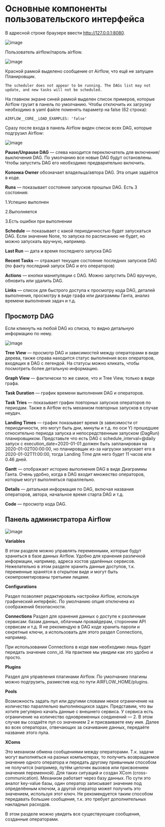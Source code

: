 # **Основные компоненты пользовательского интерфейса**

В адресной строке браузере ввеcти http://127.0.0.1:8080.

![image](https://github.com/user-attachments/assets/8de383d3-e46a-4a6b-bfe9-260711923061)

Пользователь airflow/пароль airflow.

![image](https://github.com/user-attachments/assets/f0cbdb49-04e0-44a4-bc77-9e828d818922)

Красной рамкой выделено сообщение от Airflow, что ещё не запущен Планировщик.

```The scheduler does not appear to be running. The DAGs list may not update, and new tasks will not be scheduled.```

На главном экране синей рамкой выделен список примеров, которые Airflow грузит в панель по умолчанию. Чтобы отключить их загрузку необходимо в yaml файле поменять параметр на false (62 строка):

```AIRFLOW__CORE__LOAD_EXAMPLES: 'false'```

Сразу после входа в панель Airflow виден список всех DAG, которые подгрузил Airflow:

![image](https://github.com/user-attachments/assets/cec4c2e7-89d4-4c76-a37c-67cdeb4cd3ce)

**Pause/Unpause DAG** — слева находится переключатель для включения/выключения DAG. По умолчанию все новые DAG будут остановлены. Чтобы запустить DAG его необходимо предварительно включить.

**Колонка Owner** обозначает владельца/автора DAG. Эта опция задаётся в коде.

**Runs** — показывает состояние запусков прошлых DAG. Есть 3 состояния:

1.Успешно выполнен

2.Выполняется

3.Есть ошибки при выполнении

**Schedule** — показывает с какой периодичностью будет запускаться DAG. Если значение None, то запуска по расписанию не будет, но можно запускать вручную, например.

**Last Run** — дата и время последнего запуска DAG

**Recent Tasks** — отражает текущее состояние последних запусков DAG (по факту последний запуск DAG и его операторов)

**Actions** — кнопки манипуляции с DAG. Можно запустить DAG вручную, обновить или удалить DAG.

**Links** — список для быстрого доступа к просмотру кода DAG, деталей выполнения, просмотру в виде графа или диаграммы Ганта, анализ времени выполнения задач и т.д.

## **Просмотр DAG**

Если кликнуть на любой DAG из списка, то видно детальную информацию по нему.

![image](https://github.com/user-attachments/assets/1b38123c-795e-438f-b655-a19d0687ed6b)

**Tree View** — просмотр DAG и зависимостей между операторами в виде дерева, также справа находится статус выполнения всех операторов, входящих в DAG с легендой. На статусы можно кликать, чтобы посмотреть более детальную информацию.

**Graph View** — фактически то же самое, что и Tree View, только в виде графа.

**Task Duration** — график времени выполнения DAG и операторов.

**Task Tries** — показывает график повторных запусков операторов по периодам. Также в Airflow есть механизм повторных запусков в случае неудач.

**Landing Times** — график показывает время (в зависимости от периодичности, это могут быть дни, минуты и т.д. по оси Y) прошедшее относительно периода запуска и непосредственным запуском (DagRun) планировщиком. Представьте что есть DAG с schedule_interval=@daily запуск с execution_date=2020-01-01 должен быть запланирован на 2020-01-02T00:00:00, но планировщик из-за нагрузки запускает его в 2020-01-02T11:00:00, тогда Landing Time для него будет 11 часов или 0.46 дней.

**Gantt** — отображает историю выполнения DAG в виде Диаграммы Ганта. Очень удобно, когда в DAG входит множество операторов, которые могут выполняться параллельно.

**Details** — детальная информация по DAG, включая названия операторов, автора, начальное время старта DAG и т.д.

**Code** — просмотр кода DAG.

## **Панель администратора Airflow**

![image](https://github.com/user-attachments/assets/9c842b97-76fa-4155-af19-78f61e47e05e)


**Variables**

В этом разделе можно управлять переменными, которые будут храниться в базе данных Airflow. Удобно для хранения различной информации, например, адреса хостов удалённых сервисов. Нежелательно в этом разделе хранить данные доступов, т.к. переменные хранятся в открытом виде и могут быть скомпрометированы третьими лицами.

**Configurations**

Раздел позволяет редактировать настройки Airflow, используя графический интерфейс. По умолчанию опция отключена из соображений безопасности.

**Connections**
Раздел для хранения данных о доступе к различным сервисам: базам данных, облачным провайдерам, сторонним API сервисам и т.д. Я не рекомендую в DAG коде хранить пароли и секретные ключи, а использовать для этого раздел Connections, например.

При использовании Connections в коде вам необходимо лишь будет передать значение conn_id. На практике мы увидим как это удобно и просто.

**Plugins**

Раздел для управления плагинами Airflow. По умолчанию плагины можно подгрузить, разместив код по пути AIRFLOW_HOME/plugins.

**Pools**

Возможность задать пул или другими словами некое ограничение на количество параллельно выполняющихся задач. Представим, что вы хотите регулярно качать данные с внешнего сервиса. У сервиса есть ограничение на количество одновременных соединений — 2. В этом случае вы создаёте пул со значением 2 и присваиваете ему имя. Далее во всех операторах, отвечающих за скачивание данных, передаёте название этого пула.

**XComs**

Это механизм обмена сообщениями между операторами. Т.к. задачи могут выполняться на разных компьютерах, то получить возвращаемое значение одного оператора и передать другому привычным способом не получится (например, путём цепочек вызовов или присвоением значения переменной). Для таких ситуаций и создан XCom (cross-communication). Механизм работает через базу данных. По сути это аналог key-value базы, один оператор записывает значение под определённым ключом, а другой оператор может получить это значением, используя этот ключ. Не рекомендуется таким способом передавать большие сообщения, т.к. это требует дополнительных накладных расходов.

В этом разделе можно увидеть все существующие сообщения, созданные операторами.
